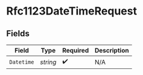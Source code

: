 # Rfc1123DateTimeRequest


## Fields

| Field              | Type               | Required           | Description        |
| ------------------ | ------------------ | ------------------ | ------------------ |
| `Datetime`         | *string*           | :heavy_check_mark: | N/A                |